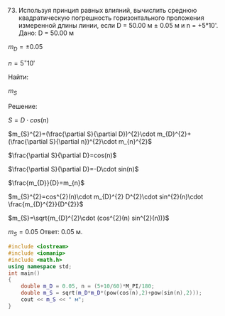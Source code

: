 73. Используя принцип равных влияний, вычислить среднюю квадратическую погрешность горизонтального проложения измеренной длины линии, если D = 50.00 м ± 0.05 м и n = +5°10'.  
Дано:
 D = 50.00 м

$m_{D}=\pm0.05$ 

$n=5^{\circ}10'$ 

Найти:

$m_{S}$  

Решение:

$S=D\cdot cos(n)$

$m_{S}^{2}=(\frac{\partial S}{\partial D})^{2}\cdot m_{D}^{2}+ (\frac{\partial S}{\partial n})^{2}\cdot m_{n}^{2}$

$\frac{\partial S}{\partial D}=cos(n)$

$\frac{\partial S}{\partial D}=-D\cdot sin(n)$ 

$\frac{m_{D}}{D}=m_{n}$

$m_{S}^{2}=cos^{2}(n)\cdot m_{D}^{2} D^{2}\cdot sin^{2}(n)\cdot \frac{m_{D}^{2}}{D^{2}}$

$m_{S}=\sqrt{m_{D}^{2}\cdot (cos^{2}(n) sin^{2}(n))}$

$m_{S}=0.05$ 
Ответ: 0.05 м.
```C++
#include <iostream>
#include <iomanip>
#include <math.h>
using namespace std;
int main()
{
    double m_D = 0.05, n = (5+10/60)*M_PI/180;
    double m_S = sqrt(m_D*m_D*(pow(cos(n),2)+pow(sin(n),2)));
    cout << m_S << " м";
}
```
